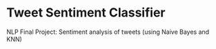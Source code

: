 # Tweet Sentiment Classifier
NLP Final Project: Sentiment analysis of tweets (using Naive Bayes and KNN)
